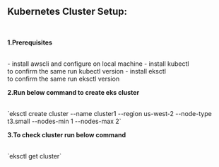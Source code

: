 ## Kubernetes Cluster Setup:

<br>

**1.Prerequisites**

<br>
- install awscli and configure on local machine
- install kubectl 
<br> to confirm the same run kubectl version
- install eksctl 
<br> to confirm the same run eksctl version


**2.Run below command to create eks cluster**

<br>
`eksctl create cluster --name cluster1 --region us-west-2 --node-type t3.small --nodes-min 1 --nodes-max 2`


**3.To check cluster run below command**

<br>
`eksctl get cluster`

